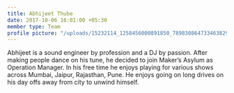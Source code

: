 ```yaml
---
title: Abhijeet Thube
date: 2017-10-06 16:01:00 +05:30
member type: Team
profile picture: "/uploads/15232114_1258456000891850_789830864733463829_n.jpg"
---
```


Abhijeet is a sound engineer by profession and a DJ by passion. After making people dance on his tune, he decided to join Maker’s Asylum as Operation Manager. In his free time he enjoys playing for various shows across Mumbai, Jaipur, Rajasthan, Pune. He enjoys going on long drives on his day offs away from city to unwind himself. 